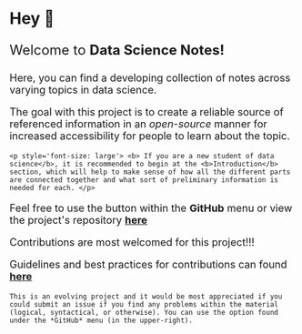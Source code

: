 # Hey 👋

<p style='font-size: x-large'>Welcome to <b>Data Science Notes!</b></p>

<p style= 'font-size:large'>Here, you can find a developing collection of notes across varying topics in data science.</p>

<p style='font-size: large'>The goal with this project is to create a reliable source of referenced information in an <i>open-source</i> manner for  increased accessibility for people to learn about the topic. </p>

```{warning}
<p style='font-size: large'> <b> If you are a new student of data science</b>, it is recommended to begin at the <b>Introduction</b> section, which will help to make sense of how all the different parts are connected together and what sort of preliminary information is needed for each. </p>
```

<p style='font-size: large'> Feel free to use the button within the <b>GitHub</b> menu or view the project's repository <a href='https://github.com/wyattowalsh/data-science-notes'><b>here</b></a> </p>

<p style='font-size: large'> Contributions are most welcomed for this project!!! </p>

<p style='font-size: large'> Guidelines and best practices for contributions can found <a target="_blank" rel="noopener noreferrer" href="https://github.com/wyattowalsh/data-science-notes/blob/master/CONTRIBUTING.md"><b>here</b></a></p>

```{note}
This is an evolving project and it would be most appreciated if you could submit an issue if you find any problems within the material (logical, syntactical, or otherwise). You can use the option found under the *GitHub* menu (in the upper-right).
```